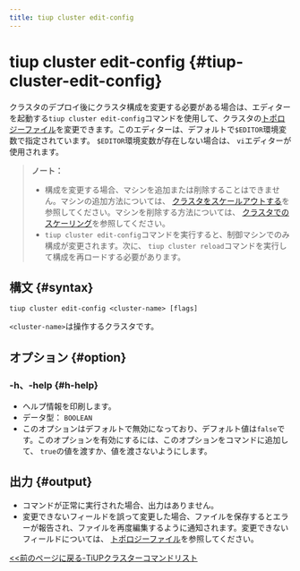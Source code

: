 ```yaml
---
title: tiup cluster edit-config
---
```


# tiup cluster edit-config {#tiup-cluster-edit-config}

クラスタのデプロイ後にクラスタ構成を変更する必要がある場合は、エディターを起動する`tiup cluster edit-config`コマンドを使用して、クラスタの[トポロジーファイル](/tiup/tiup-cluster-topology-reference.md)を変更できます。このエディターは、デフォルトで`$EDITOR`環境変数で指定されています。 `$EDITOR`環境変数が存在しない場合は、 `vi`エディターが使用されます。

> **ノート：**
>
> -   構成を変更する場合、マシンを追加または削除することはできません。マシンの追加方法については、 [クラスタをスケールアウトする](/tiup/tiup-component-cluster-scale-out.md)を参照してください。マシンを削除する方法については、 [クラスタでのスケーリング](/tiup/tiup-component-cluster-scale-in.md)を参照してください。
> -   `tiup cluster edit-config`コマンドを実行すると、制御マシンでのみ構成が変更されます。次に、 `tiup cluster reload`コマンドを実行して構成を再ロードする必要があります。

## 構文 {#syntax}

```shell
tiup cluster edit-config <cluster-name> [flags]
```

`<cluster-name>`は操作するクラスタです。

## オプション {#option}

### -h、-help {#h-help}

-   ヘルプ情報を印刷します。
-   データ型： `BOOLEAN`
-   このオプションはデフォルトで無効になっており、デフォルト値は`false`です。このオプションを有効にするには、このオプションをコマンドに追加して、 `true`の値を渡すか、値を渡さないようにします。

## 出力 {#output}

-   コマンドが正常に実行された場合、出力はありません。
-   変更できないフィールドを誤って変更した場合、ファイルを保存するとエラーが報告され、ファイルを再度編集するように通知されます。変更できないフィールドについては、 [トポロジーファイル](/tiup/tiup-cluster-topology-reference.md)を参照してください。

[&lt;&lt;前のページに戻る-TiUPクラスターコマンドリスト](/tiup/tiup-component-cluster.md#command-list)
